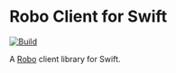 # Robo Client for Swift

[![Build](https://github.com/fwcd/swift-robo-client/actions/workflows/build.yml/badge.svg)](https://github.com/fwcd/swift-robo-client/actions/workflows/build.yml)

A [Robo](https://github.com/fwcd/robo) client library for Swift.

